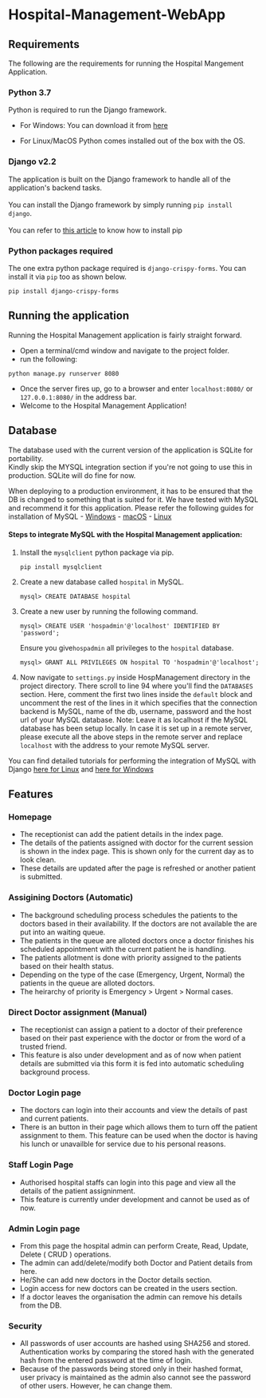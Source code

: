 # Hospital-Management-WebApp

## Requirements
The following are the requirements for running the Hospital Mangement Application.

### Python 3.7
Python is required to run the Django framework.
- For Windows:
    You can download it from [here](https://www.python.org/downloads/windows/ "Python for Windows")
    
- For Linux/MacOS
    Python comes installed out of the box with the OS.

### Django v2.2

The application is built on the Django framework to handle all of the application's backend tasks.<br><br>
You can install the Django framework by simply running `pip install django`.<br><br>
You can refer to [this article](https://www.makeuseof.com/tag/install-pip-for-python/ "Installing pip") to know how to install pip

### Python packages required

The one extra python package required is `django-crispy-forms`.
You can install it via `pip` too as shown below.
```
pip install django-crispy-forms
```

## Running the application

Running the Hospital Management application is fairly straight forward.
- Open a terminal/cmd window and navigate to the project folder.
- run the following:
```
python manage.py runserver 8080
```
- Once the server fires up, go to a browser and enter `localhost:8080/` or `127.0.0.1:8080/` in the address bar.
- Welcome to the Hospital Management Application!

## Database

The database used with the current version of the application is SQLite for portability. <br>Kindly skip the MYSQL integration section if you're not going to use this in production. SQLite will do fine for now.

When deploying to a production environment, it has to be ensured that the DB is changed to something that is suited for it. We have tested with MySQL and recommend it for this application.
Please refer the following guides for installation of MySQL
    - [Windows](https://dev.mysql.com/doc/refman/8.0/en/windows-installation.html "Install MySQL on Windows")
    - [macOS](https://dev.mysql.com/doc/refman/8.0/en/osx-installation.html "Install MySQL on macOS")
    - [Linux](https://www.digitalocean.com/community/tutorials/how-to-install-the-latest-mysql-on-ubuntu-18-04#step-2-%E2%80%94-installing-mysql "Install MySQL on Linux(Ubuntu 18.04)")

#### Steps to integrate MySQL with the Hospital Management application:

1. Install the `mysqlclient` python package via pip.
    ```
    pip install mysqlclient
    ```
2. Create a new database called `hospital` in MySQL.
    ```
    mysql> CREATE DATABASE hospital
    ```
3. Create a new user by running the following command.
    ```
    mysql> CREATE USER 'hospadmin'@'localhost' IDENTIFIED BY 'password';
    ```
   Ensure you give`hospadmin` all privileges to the `hospital` database.
   ```
   mysql> GRANT ALL PRIVILEGES ON hospital TO 'hospadmin'@'localhost';
   ```
4. Now navigate to `settings.py` inside HospManagement directory in the project directory. There scroll to line 94 where you'll find the `DATABASES` section.
    Here, comment the first two lines inside the `default` block and uncomment the rest of the lines in it which specifies that the connection backend is MySQL, name of the db, username, password and the host url of your MySQL database.
    Note: Leave it as localhost if the MySQL database has been setup locally. In case it is set up in a remote server, please execute all the above steps in the remote server and replace `localhost` with the address to your remote MySQL server.
    
You can find detailed tutorials for performing the integration of MySQL with Django [here for Linux](https://www.digitalocean.com/community/tutorials/how-to-create-a-django-app-and-connect-it-to-a-database "Integrate MySQL DB with Django in Linux(Ubuntu 18.04)") and [here for Windows](https://medium.com/@bencleary/django-mysql-for-windows-528272b3169b "Integrate MySQL DB with Django in Windows")

## Features
### Homepage
- The receptionist can add the patient details in the index page. 
- The details of the patients assigned with doctor for the current session is shown in the index page. This is shown only for the current day as to look clean.
- These details are updated after the page is refreshed or another patient is submitted.

### Assigining Doctors (Automatic)
- The background scheduling process schedules the patients to the doctors based in their availability. If the doctors are not available the are put into an waiting queue.
- The patients in the queue are alloted doctors once a doctor finishes his scheduled appointment with the current patient he is handling.
- The patients allotment is done with priority assigned to the patients based on their health status.
- Depending on the type of the case (Emergency, Urgent, Normal) the patients in the queue are alloted doctors.
- The heirarchy of priority is Emergency > Urgent > Normal cases.

### Direct Doctor assignment (Manual)
- The receptionist can assign a patient to a doctor of their preference based on their past experience with the doctor or from the word of a trusted friend.
- This feature is also under development and as of now when patient details are submitted via this form it is fed into automatic scheduling background process.

### Doctor Login page
- The doctors can login into their accounts and view the details of past and current patients. 
- There is an button in their page which allows them to turn off the patient assignment to them. This feature can be used when the doctor is having his lunch or unavailble for service due to his personal reasons.

### Staff Login Page
- Authorised hospital staffs can login into this page and view all the details of the patient assigninment.
- This feature is currently under development and cannot be used as of now.

### Admin Login page
- From this page the hospital admin can perform Create, Read, Update, Delete ( CRUD ) operations.
- The admin can add/delete/modify both Doctor and Patient details from here.
- He/She can add new doctors in the Doctor details section.
- Login access for new doctors can be created in the users section.
- If a doctor leaves the organisation the admin can remove his details from the DB.

### Security
- All passwords of user accounts are hashed using SHA256 and stored. Authentication works by comparing the stored hash with the generated hash from the entered password at the time of login.
- Because of the passwords being stored only in their hashed format, user privacy is maintained as the admin also cannot see the password of other users. However, he can change them.
